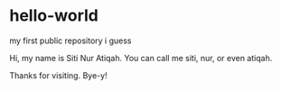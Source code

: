 # hello-world
my first public repository i guess

Hi, my name is Siti Nur Atiqah.
You can call me siti, nur, or even atiqah.

Thanks for visiting. Bye-y!
